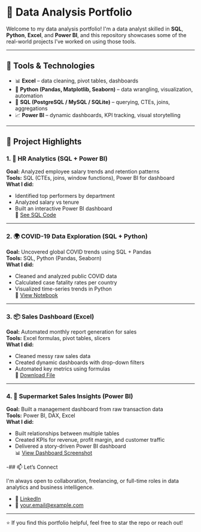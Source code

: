 # 🧠 Data Analysis Portfolio

Welcome to my data analysis portfolio! I'm a data analyst skilled in **SQL**, **Python**, **Excel**, and **Power BI**, and this repository showcases some of the real-world projects I’ve worked on using those tools.

---

## 🔧 Tools & Technologies

- 📊 **Excel** – data cleaning, pivot tables, dashboards
- 🐍 **Python (Pandas, Matplotlib, Seaborn)** – data wrangling, visualization, automation
- 🧮 **SQL (PostgreSQL / MySQL / SQLite)** – querying, CTEs, joins, aggregations
- 📈 **Power BI** – dynamic dashboards, KPI tracking, visual storytelling

---

## 📁 Project Highlights

### 1. 💼 HR Analytics (SQL + Power BI)
**Goal:** Analyzed employee salary trends and retention patterns  
**Tools:** SQL (CTEs, joins, window functions), Power BI for dashboard  
**What I did:**
- Identified top performers by department
- Analyzed salary vs tenure
- Built an interactive Power BI dashboard  
🔗 [See SQL Code](./HR_Analytics/hr_queries.sql)

---

### 2. 🌍 COVID-19 Data Exploration (SQL + Python)
**Goal:** Uncovered global COVID trends using SQL + Pandas  
**Tools:** SQL, Python (Pandas, Seaborn)  
**What I did:**
- Cleaned and analyzed public COVID data
- Calculated case fatality rates per country
- Visualized time-series trends in Python  
🔗 [View Notebook](./Covid_Analysis/covid_sql_python.ipynb)

---

### 3. 📦 Sales Dashboard (Excel)
**Goal:** Automated monthly report generation for sales  
**Tools:** Excel formulas, pivot tables, slicers  
**What I did:**
- Cleaned messy raw sales data
- Created dynamic dashboards with drop-down filters
- Automated key metrics using formulas  
📎 [Download File](./Excel_Sales/sales_dashboard.xlsx)

---

### 4. 🏪 Supermarket Sales Insights (Power BI)
**Goal:** Built a management dashboard from raw transaction data  
**Tools:** Power BI, DAX, Excel  
**What I did:**
- Built relationships between multiple tables
- Created KPIs for revenue, profit margin, and customer traffic
- Delivered a story-driven Power BI dashboard  
📊 [View Dashboard Screenshot](./Supermarket_Sales/dashboard.png)

-## 📫 Let’s Connect

I'm always open to collaboration, freelancing, or full-time roles in data analytics and business intelligence.

- 💼 [LinkedIn](https://www.linkedin.com/in/your-profile)
- 📧 your.email@example.com

---

⭐ If you find this portfolio helpful, feel free to star the repo or reach out!


